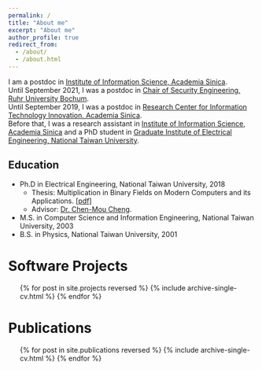 ```yaml
---
permalink: /
title: "About me"
excerpt: "About me"
author_profile: true
redirect_from: 
  - /about/
  - /about.html
---
```


I am a postdoc in [Institute of Information Science, Academia Sinica](https://www.iis.sinica.edu.tw/).  
Until September 2021, I was a postdoc in [Chair of Security Engineering, Ruhr University Bochum](https://informatik.rub.de/en/security-engineering/).  
Until September 2019, I was a postdoc in [Research Center for Information Technology Innovation, Academia Sinica](https://www.citi.sinica.edu.tw/).  
Before that, I was a research assistant in [Institute of Information Science, Academia Sinica](https://www.iis.sinica.edu.tw/) and a PhD student in [Graduate Institute of Electrical Engineering, National Taiwan University](https://graduate.ee.ntu.edu.tw/).  

Education
------
* Ph.D in Electrical Engineering, National Taiwan University, 2018
  * Thesis: Multiplication in Binary Fields on Modern Computers and its Applications. [[pdf]](https://devillegna.github.io/files/thesis.pdf)
  * Advisor: [Dr. Chen-Mou Cheng](https://scholar.google.com/citations?user=WKmNG2sAAAAJ&hl=en).
* M.S. in Computer Science and Information Engineering, National Taiwan University, 2003
* B.S. in Physics, National Taiwan University, 2001


Software Projects
======
  <ul>{% for post in site.projects reversed %}
    {% include archive-single-cv.html %}
  {% endfor %}</ul>


Publications
======
  <ul>{% for post in site.publications reversed %}
    {% include archive-single-cv.html %}
  {% endfor %}</ul>


